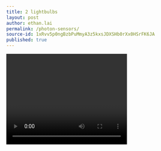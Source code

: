 ```yaml
---
title: 2 lightbulbs
layout: post
author: ethan.lai
permalink: /photon-sensors/
source-id: 1xRvv5p0ngBzbPuMmyA3z5kxsJDXSHb0rXx0HSrFK6JA
published: true
---
```

<video width="320" height="240" controls>

<source src="2bulbs.mp4.mp4"type="video/MOV">

Your browser does not support the video tag.

</video>

